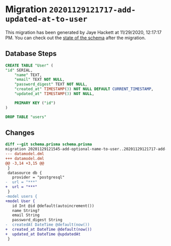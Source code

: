 # Migration `20201129121717-add-updated-at-to-user`

This migration has been generated by Jaye Hackett at 11/29/2020, 12:17:17 PM.
You can check out the [state of the schema](./schema.prisma) after the migration.

## Database Steps

```sql
CREATE TABLE "User" (
"id" SERIAL,
    "name" TEXT,
    "email" TEXT NOT NULL,
    "password_digest" TEXT NOT NULL,
    "created_at" TIMESTAMP(3) NOT NULL DEFAULT CURRENT_TIMESTAMP,
    "updated_at" TIMESTAMP(3) NOT NULL,

    PRIMARY KEY ("id")
)

DROP TABLE "users"
```

## Changes

```diff
diff --git schema.prisma schema.prisma
migration 20201129121545-add-optional-name-to-user..20201129121717-add-updated-at-to-user
--- datamodel.dml
+++ datamodel.dml
@@ -3,14 +3,15 @@
 }
 datasource db {
   provider = "postgresql"
-  url = "***"
+  url = "***"
 }
-model users {
+model User {
   id Int @id @default(autoincrement())
   name String?
   email String
   password_digest String
-  createdAt DateTime @default(now())
+  created_at DateTime @default(now())
+  updated_at DateTime @updatedAt
 }
```


